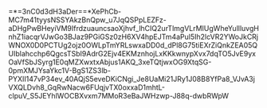=*=3nC0d3dH3aDer==*XePhCb-MC7m41tyysNSSYAkzBnQpw_u7JqQSPpLEZFz-aDHgPwBHeyiVM9IfrdzuauncsaoXjhvf_lhCIQ2urTlmgVLrMIUgWheYullluvgHnhZ1iacqrVJwGo3BJaz9PGiGSz0zH6XV4hpEJTm4aPul5Ih2lcVR2YWoJkCRjWNOX0D0PCTUg2ojz0OWLpTmYRLswxaDD0d_dPl8G75tiEXrZiQnkZEA05QUIblahcchp6QgcsTSbI9AdrG2Ejv4EKMznhojLxKKkwnypXvx7dqTO5JvE9yxOaVfSbJSyrg1E0qMZXwxtxAbjus1AKQ_3xeTQtjwxOG9XtqSG-0pmXMJYsaYkc1V-BgS1ZS3lb-PYXII147vP34ev_40AQjS5eveDKiCNgi_Je8UaMi21JRy1J08B8YfPa8_VJvA3jVXQLDvh8_GqRwNacw6FUqjvTX0oxxaD1mhtL-clpuV_S5JEYhlWOCBXvxm7MMoR3eBaJWHzwp-J88q-dwbRWpW